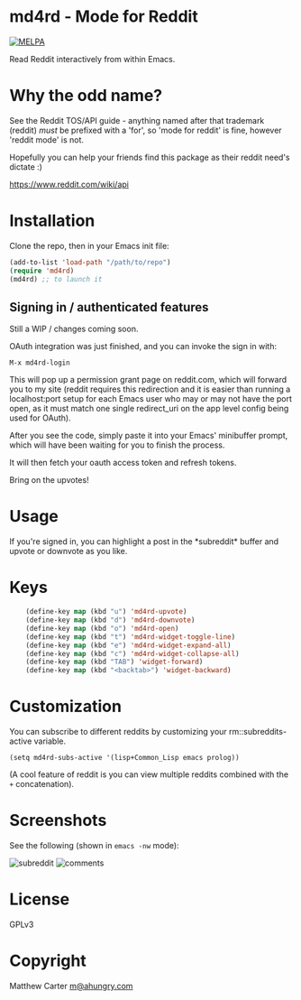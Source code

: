 # md4rd - Mode for Reddit

[![MELPA](http://melpa.org/packages/md4rd-badge.svg)](http://melpa.org/#/md4rd)

Read Reddit interactively from within Emacs.

# Why the odd name?

See the Reddit TOS/API guide - anything named after that trademark
(reddit) *must* be prefixed with a 'for', so 'mode for reddit' is
fine, however 'reddit mode' is not.

Hopefully you can help your friends find this package as their reddit
need's dictate :)

https://www.reddit.com/wiki/api

# Installation

Clone the repo, then in your Emacs init file:

```lisp
(add-to-list 'load-path "/path/to/repo")
(require 'md4rd)
(md4rd) ;; to launch it
```

## Signing in / authenticated features

Still a WIP / changes coming soon.

OAuth integration was just finished, and you can invoke the sign in
with:

```
M-x md4rd-login
```

This will pop up a permission grant page on reddit.com, which will
forward you to my site (reddit requires this redirection and it is easier than
running a localhost:port setup for each Emacs user who may or may not
have the port open, as it must match one single redirect_uri on the
app level config being used for OAuth).

After you see the code, simply paste it into your Emacs' minibuffer
prompt, which will have been waiting for you to finish the process.

It will then fetch your oauth access token and refresh tokens.

Bring on the upvotes!

# Usage

If you're signed in, you can highlight a post in the \*subreddit\*
buffer and upvote or downvote as you like.

# Keys

```lisp
    (define-key map (kbd "u") 'md4rd-upvote)
    (define-key map (kbd "d") 'md4rd-downvote)
    (define-key map (kbd "o") 'md4rd-open)
    (define-key map (kbd "t") 'md4rd-widget-toggle-line)
    (define-key map (kbd "e") 'md4rd-widget-expand-all)
    (define-key map (kbd "c") 'md4rd-widget-collapse-all)
    (define-key map (kbd "TAB") 'widget-forward)
    (define-key map (kbd "<backtab>") 'widget-backward)
```

# Customization

You can subscribe to different reddits by customizing your
rm::subreddits-active variable.

```
(setq md4rd-subs-active '(lisp+Common_Lisp emacs prolog))
```

(A cool feature of reddit is you can view multiple reddits combined with
the `+` concatenation).

# Screenshots

See the following (shown in `emacs -nw` mode):

![subreddit](https://raw.githubusercontent.com/ahungry/redditor-mode/master/img/redditor-mode-3.png)
![comments](https://raw.githubusercontent.com/ahungry/redditor-mode/master/img/redditor-mode-2.png)

# License

GPLv3

# Copyright

Matthew Carter <m@ahungry.com>
